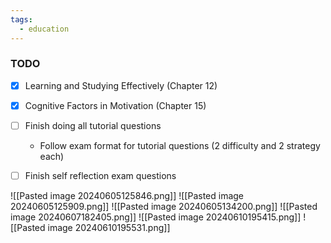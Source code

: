 ```yaml
---
tags:
  - education
---
```

### TODO
- [x] Learning and Studying Effectively (Chapter 12)
- [x] Cognitive Factors in Motivation (Chapter 15)
- [ ] Finish doing all tutorial questions
	- Follow exam format for tutorial questions (2 difficulty and 2 strategy each)
- [ ] Finish self reflection exam questions



![[Pasted image 20240605125846.png]]
![[Pasted image 20240605125909.png]]
![[Pasted image 20240605134200.png]]
![[Pasted image 20240607182405.png]]
![[Pasted image 20240610195415.png]]
![[Pasted image 20240610195531.png]]